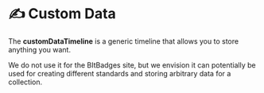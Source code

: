 # ✍ Custom Data

The **customDataTimeline** is a generic timeline that allows you to store anything you want.&#x20;

We do not use it for the BItBadges site, but we envision it can potentially be used for creating different standards and storing arbitrary data for a collection.
